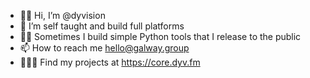 - 👋🏻 Hi, I’m @dyvision
- 👀 I’m self taught and build full platforms
- 👌🏻 Sometimes I build simple Python tools that I release to the public
- 📫 How to reach me hello@galway.group
- 👨🏻‍💻 Find my projects at https://core.dyv.fm
